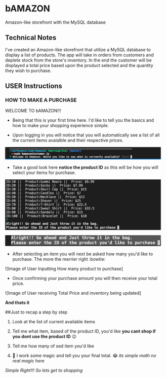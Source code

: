 # bAMAZON
Amazon-like storefront with the MySQL database

## Technical Notes

I've created an Amazon-like storefront that utilize a MySQL database to display a list of products. The app will take in orders from customers and deplete stock from the store's inventory. In the end the customer will be displayed a total price based upon the product selected and the quantity they wish to purchase.

## USER Instructions

### HOW TO MAKE A PURCHASE

WELCOME TO bAMAZON!!!

* Being that this is your first time here. I'd like to tell you the basics and how to make your shopping experience simple. 

* Upon logging in you will notice that you will automatically see a list of all the current items avaialble and their respective prices.

![Image of User starting app](/images/UserRunningApp.jpeg)

* Take a good look here **notice the product ID** as this will be how you will select your items for purchase.

![Image of User viewing Product List](/images/ProductListView.jpeg)

![Image of User Prompt to Select Item](/images/UserItemSelect.jpeg)

* After selecting an item you will next be asked how many you'd like to purchase. The more the merrier right :bowtie:

![Image of User Inputting How many product to purchase]

* Once confirming your purchase amount you will then receive your total price.

![Image of User receiving Total Price and inventory being updated]

**And thats it**

##Just to recap a step by step

1. Look at the list of current available items

2. Tell me what item, based of the product ID, you'd like **you cant shop if you dont use the product ID** :wink:

3. Tell me how many of sed item you'd like

4. :crystal_ball: I work some magic and tell you your final total. :joy: _its simple math no real magic here_ 

_Simple Right!!! So lets get to shopping_


